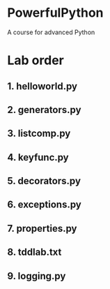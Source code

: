 # PowerfulPython
A course for advanced Python
# Lab order
## 1. helloworld.py
## 2. generators.py
## 3. listcomp.py
## 4. keyfunc.py
## 5. decorators.py
## 6. exceptions.py
## 7. properties.py
## 8. tddlab.txt
## 9. logging.py